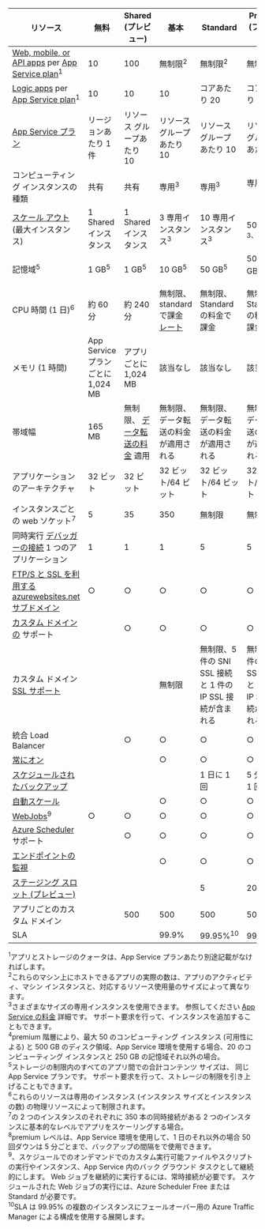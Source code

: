  リソース| 無料| Shared (プレビュー)| 基本| Standard| Premium (プレビュー)</th>
---|---|---|---|---|---
 [Web, mobile, or API apps](../services/app-service/) per [App Service plan](web-sites-web-hosting-plan-overview.md)<sup>1</sup>| 10| 100| 無制限<sup>2</sup>| 無制限<sup>2</sup>| 無制限<sup>2</sup>
 [Logic apps](../services/app-service/) per [App Service plan](web-sites-web-hosting-plan-overview.md)</a><sup>1</sup>| 10| 10| 10| コアあたり 20| コアあたり 20
 [App Service プラン](web-sites-web-hosting-plan-overview.md)| リージョンあたり 1 件| リソース グループあたり 10| リソース グループあたり 10| リソース グループあたり 10| リソース グループあたり 10
 コンピューティング インスタンスの種類| 共有| 共有| 専用<sup>3</sup>| 専用<sup>3</sup>| 専用<sup>3</sup></p>
 [スケール アウト](web-sites-scale.md) (最大インスタンス)| 1 Shared インスタンス| 1 Shared インスタンス| 3 専用インスタンス<sup>3</sup>| 10 専用インスタンス<sup>3</sup>| 50 専用<sup>3、4</sup>
 記憶域<sup>5</sup>| 1 GB<sup>5</sup>| 1 GB<sup>5</sup>| 10 GB<sup>5</sup>| 50 GB<sup>5</sup>| 500 GB<sup>4、5</sup></p>
 CPU 時間 (1 日)<sup>6</sup>| 約 60 分| 約 240 分| 無制限、standardで課金 [レート](../pricing/details/app-service/)</a>| 無制限、Standard の料金で課金| 無制限、Standard の料金で課金
 メモリ (1 時間)| App Service プランごとに 1,024 MB| アプリごとに 1,024 MB| 該当なし| 該当なし| 該当なし
 帯域幅| 165 MB| 無制限、 [データ転送の料金](../pricing/details/data-transfers/) 適用| 無制限、データ転送の料金が適用される| 無制限、データ転送の料金が適用される| 無制限、データ転送の料金が適用される
 アプリケーションのアーキテクチャ| 32 ビット| 32 ビット| 32 ビット/64 ビット| 32 ビット/64 ビット| 32 ビット/64 ビット
 インスタンスごとの web ソケット<sup>7</sup>| 5| 35| 350| 無制限| 無制限
 同時実行 [デバッガーの接続](web-sites-dotnet-troubleshoot-visual-studio.md) 1 つのアプリケーション| 1| 1| 1| 5| 5
 [FTP/S と SSL を利用する azurewebsites.net サブドメイン](web-sites-configure-ssl-certificate.md)| ○| ○| ○| ○| ○
 [カスタム ドメインの](web-sites-custom-domain-name.md) サポート| | ○| ○| ○| ○
 カスタム ドメイン [SSL サポート](web-sites-configure-ssl-certificate.md)| | | 無制限| 無制限、5 件の SNI SSL 接続と 1 件の IP SSL 接続が含まれる| 無制限、5 件の SNI SSL 接続と 1 件の IP SSL 接続が含まれる
 統合 Load Balancer| | ○| ○| ○| ○
 [常にオン](web-sites-configure.md)| | | ○| ○| ○
 [スケジュールされたバックアップ](web-sites-backup.md)| | | | 1 日に 1 回| 5 分ごとに 1 回<sup>8</sup>
 [自動スケール](web-sites-scale.md)| | | ○| ○| ○
 [WebJobs](web-sites-create-web-jobs.md)<sup>9</sup>| ○| ○| ○| ○| ○
 [Azure Scheduler](../services/scheduler/) サポート| | ○| ○| ○| ○
 [エンドポイントの監視](web-sites-monitor.md)| | | ○| ○| ○
 [ステージング スロット (プレビュー)](web-sites-staged-publishing.md)| | | | 5| 20
 アプリごとのカスタム ドメイン</a>| | 500| 500| 500| 500
 SLA| | <p>| 99.9%| 99.95%<sup>10</sup>| 99.95%<sup>10</sup>

<sup>1</sup>アプリとストレージのクォータは、App Service プランあたり別途記載がなければします。  
<sup>2</sup>これらのマシン上にホストできるアプリの実際の数は、アプリのアクティビティ、マシン インスタンスと、対応するリソース使用量のサイズによって異なります。  
<sup>3</sup>さまざまなサイズの専用インスタンスを使用できます。 参照してください [App Service の料金](/pricing/details/app-service/) 詳細です。 サポート要求を行って、インスタンスを追加することもできます。  
<sup>4</sup>premium 階層により、最大 50 のコンピューティング インスタンス (可用性による) と 500 GB のディスク領域、App Service 環境を使用する場合、20 のコンピューティング インスタンスと 250 GB の記憶域それ以外の場合。  
<sup>5</sup>ストレージの制限内のすべてのアプリ間での合計コンテンツ サイズは、 
同じ App Service プランです。 サポート要求を行って、ストレージの制限を引き上げることもできます。  
<sup>6</sup>これらのリソースは専用のインスタンス (インスタンス サイズとインスタンスの数) の物理リソースによって制限されます。  
<sup>7</sup>の 2 つのインスタンスのそれぞれに 350 本の同時接続がある 2 つのインスタンスに基本的なレベルでアプリをスケーリングする場合。  
<sup>8</sup>premium レベルは、App Service 環境を使用して、1 日のそれ以外の場合 50 回ダウンは 5 分ごとまで、バックアップの間隔をで使用できます。  
<sup>9</sup>、スケジュールでのオンデマンドでのカスタム実行可能ファイルやスクリプトの実行やインスタンス、App Service 内のバック グラウンド タスクとして継続的にします。 Web ジョブを継続的に実行するには、常時接続が必要です。 スケジュールされた Web ジョブの実行には、Azure Scheduler Free または Standard が必要です。  
<sup>10</sup>SLA は 99.95% の複数のインスタンスにフェールオーバー用の Azure Traffic Manager による構成を使用する展開します。





